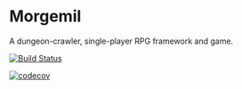 # Morgemil

A dungeon-crawler, single-player RPG framework and game.

[![Build Status](https://dev.azure.com/morgemil/Game/_apis/build/status/DanielOliver.Morgemil?branchName=master)](https://dev.azure.com/morgemil/Game/_build/latest?definitionId=1&branchName=master)

[![codecov](https://codecov.io/gh/DanielOliver/Morgemil/branch/master/graph/badge.svg)](https://codecov.io/gh/DanielOliver/Morgemil)
